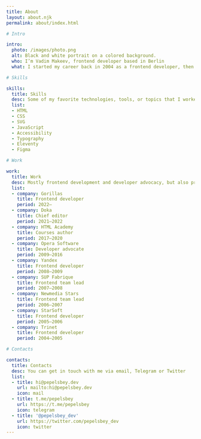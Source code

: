 ```yaml
---
title: About
layout: about.njk
permalink: about/index.html

# Intro

intro:
  photo: /images/photo.png
  alt: Black and white portrait on a colored background.
  who: I’m Vadim Makeev, frontend developer based in Berlin
  what: I started my career back in 2004 as a frontend developer, then switched to developer advocacy, public speaking, got involved in community, conferences, meetups, open-source, education, then learned how to do podcasts and video. But on every step of the way it has always been about the Web.

# Skills

skills:
  title: Skills
  desc: Some of my favorite technologies, tools, or topics that I worked with
  list:
  - HTML
  - CSS
  - SVG
  - JavaScript
  - Accessibility
  - Typography
  - Eleventy
  - Figma

# Work

work:
  title: Work
  desc: Mostly frontend development and developer advocacy, but also project management and team leading
  list:
  - company: Gorillas
    title: Frontend developer
    period: 2022–
  - company: Doka
    title: Chief editor
    period: 2021–2022
  - company: HTML Academy
    title: Courses author
    period: 2017–2020
  - company: Opera Software
    title: Developer advocate
    period: 2009–2016
  - company: Yandex
    title: Frontend developer
    period: 2008–2009
  - company: SUP Fabrique
    title: Frontend team lead
    period: 2007–2008
  - company: Newmedia Stars
    title: Frontend team lead
    period: 2006–2007
  - company: StarSoft
    title: Frontend developer
    period: 2005–2006
  - company: Trinet
    title: Frontend developer
    period: 2004–2005

# Contacts

contacts:
  title: Contacts
  desc: You can get in touch with me via email, Telegram or Twitter
  list:
  - title: hi@pepelsbey.dev
    url: mailto:hi@pepelsbey.dev
    icon: mail
  - title: t.me/pepelsbey
    url: https://t.me/pepelsbey
    icon: telegram
  - title: '@pepelsbey_dev'
    url: https://twitter.com/pepelsbey_dev
    icon: twitter
---
```

